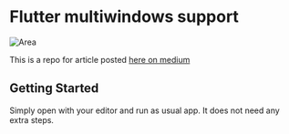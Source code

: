 # Flutter multiwindows support

![Area](https://github.com/user-attachments/assets/4cbf6e09-27fc-4336-b653-cc7965d54590)

This is a repo for article posted [here on medium](https://medium.com/@alexsinelnikov/multi-window-support-with-flutter-desktop-21f5f9281c7b)

## Getting Started

Simply open with your editor and run as usual app. It does not need any extra steps.
